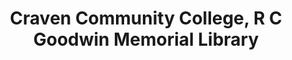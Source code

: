---
layout: repo
title: "Craven Community College, R C Goodwin Memorial Library"
id: 5221
permalink: repos/5221/
---